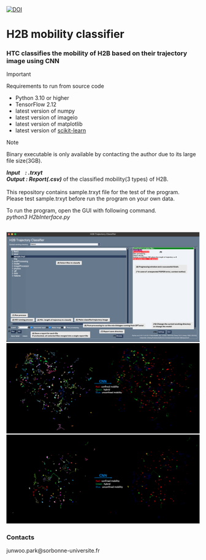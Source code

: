 [![DOI](https://zenodo.org/badge/DOI/10.5281/zenodo.13334707.svg)](https://doi.org/10.5281/zenodo.13334707)
# H2B mobility classifier
<h3>HTC classifies the mobility of H2B based on their trajectory image using CNN</h3> 

> [!IMPORTANT]  
> Requirements to run from source code </br>
> - Python 3.10 or higher
> - TensorFlow 2.12
> - latest version of numpy
> - latest version of imageio
> - latest version of matplotlib
> - latest version of [scikit-learn](https://scikit-learn.org/stable/)

> [!NOTE]  
> Binary executable is only available by contacting the author due to its large file size(3GB). </br>


***Input &nbsp;&nbsp; : .trxyt***<br>
***Output : Report(.csv)*** of the classified mobility(3 types) of H2B.<br><br>
This repository contains sample.trxyt file for the test of the program.<br>
Please test sample.trxyt before run the program on your own data.<br>

To run the program, open the GUI with following command.<br>
*python3 H2bInterface.py*
<br>
<br>

![](https://github.com/JunwooParkSaribu/HTC/blob/main/img/h2binterface_image.png)
![](https://github.com/JunwooParkSaribu/HTC/blob/main/img/cell8_image.png)
![](https://github.com/JunwooParkSaribu/HTC/blob/main/img/cell9_image.png)


<h3> Contacts </h3>
junwoo.park@sorbonne-universite.fr<br>
